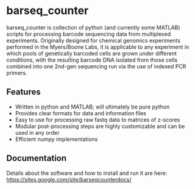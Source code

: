 barseq_counter
==============

barseq_counter is collection of python (and currently some MATLAB) scripts for processing barcode sequencing data from multiplexed experiments. Originally designed for chemical genomics experiments performed in the Myers/Boone Labs, it is applicable to any experiment in which pools of genetically barcoded cells are grown under different conditions, with the resulting barcode DNA isolated from those cells combined into one 2nd-gen sequencing run via the use of indexed PCR primers.

Features
--------
- Written in python and MATLAB; will ultimately be pure python
- Provides clear formats for data and information files
- Easy to use for processing raw fastq data to matrices of z-scores
- Modular post-processing steps are highly customizable and can be used in any order
- Efficient numpy implementations

Documentation
-------------
Details about the software and how to install and run it are here:
https://sites.google.com/site/barseqcounterdocs/
